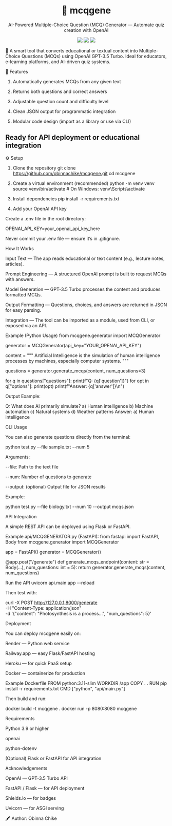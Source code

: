 <h1 align="center">🧠 mcqgene</h1> <p align="center">AI-Powered Multiple-Choice Question (MCQ) Generator — Automate quiz creation with OpenAI</p> <p align="center"> <img src="https://img.shields.io/badge/Python-3.11-blue?logo=python"> <img src="https://img.shields.io/badge/OpenAI-GPT-3.5-Turbo-black?logo=openai"> <img src="https://img.shields.io/badge/License-MIT-yellow.svg"> </p>

🎯 A smart tool that converts educational or textual content into Multiple-Choice Questions (MCQs) using OpenAI GPT-3.5 Turbo.
Ideal for educators, e-learning platforms, and AI-driven quiz systems.

🚀 Features

1. Automatically generates MCQs from any given text

2. Returns both questions and correct answers

3.  Adjustable question count and difficulty level

4. Clean JSON output for programmatic integration

5. Modular code design (import as a library or use via CLI)

 Ready for API deployment or educational integration
----


⚙️ Setup
1. Clone the repository
git clone https://github.com/obinnachike/mcqgene.git
cd mcqgene

2. Create a virtual environment (recommended)
python -m venv venv
source venv/bin/activate   # On Windows: venv\Scripts\activate

3. Install dependencies
pip install -r requirements.txt

4. Add your OpenAI API key

Create a .env file in the root directory:

OPENAI_API_KEY=your_openai_api_key_here


 Never commit your .env file — ensure it’s in .gitignore.

 How It Works

Input Text — The app reads educational or text content (e.g., lecture notes, articles).

Prompt Engineering — A structured OpenAI prompt is built to request MCQs with answers.

Model Generation — GPT-3.5 Turbo processes the content and produces formatted MCQs.

Output Formatting — Questions, choices, and answers are returned in JSON for easy parsing.

Integration — The tool can be imported as a module, used from CLI, or exposed via an API.

 Example (Python Usage)
from mcqgene.generator import MCQGenerator

generator = MCQGenerator(api_key="YOUR_OPENAI_API_KEY")

content = """
Artificial Intelligence is the simulation of human intelligence processes by machines, especially computer systems.
"""

questions = generator.generate_mcqs(content, num_questions=3)

for q in questions["questions"]:
    print(f"Q: {q['question']}")
    for opt in q["options"]:
        print(opt)
    print(f"Answer: {q['answer']}\n")


Output Example:

Q: What does AI primarily simulate?
a) Human intelligence
b) Machine automation
c) Natural systems
d) Weather patterns
Answer: a) Human intelligence

 CLI Usage

You can also generate questions directly from the terminal:

python test.py --file sample.txt --num 5


Arguments:

--file: Path to the text file

--num: Number of questions to generate

--output: (optional) Output file for JSON results

Example:

python test.py --file biology.txt --num 10 --output mcqs.json

 API Integration

A simple REST API can be deployed using Flask or FastAPI.

Example api/MCQGENERATOR.py (FastAPI):
from fastapi import FastAPI, Body
from mcqgene.generator import MCQGenerator

app = FastAPI()
generator = MCQGenerator()

@app.post("/generate")
def generate_mcqs_endpoint(content: str = Body(...), num_questions: int = 5):
    return generator.generate_mcqs(content, num_questions)

Run the API
uvicorn api.main:app --reload


Then test with:

curl -X POST http://127.0.0.1:8000/generate \
     -H "Content-Type: application/json" \
     -d '{"content": "Photosynthesis is a process...", "num_questions": 5}'

 Deployment

You can deploy mcqgene easily on:

Render — Python web service

Railway.app — easy Flask/FastAPI hosting

Heroku — for quick PaaS setup

Docker — containerize for production

Example Dockerfile
FROM python:3.11-slim
WORKDIR /app
COPY . .
RUN pip install -r requirements.txt
CMD ["python", "api/main.py"]


Then build and run:

docker build -t mcqgene .
docker run -p 8080:8080 mcqgene

 Requirements

Python 3.9 or higher

openai

python-dotenv

(Optional) Flask or FastAPI for API integration


 Acknowledgements

OpenAI
 — GPT-3.5 Turbo API

FastAPI
 / Flask
 — for API deployment

Shields.io
 — for badges

Uvicorn
 — for ASGI serving

🖋 Author: Obinna Chike
